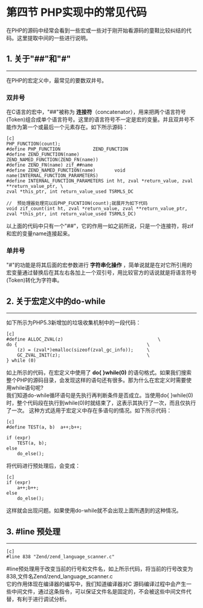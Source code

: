 # 第四节 PHP实现中的常见代码
在PHP的源码中经常会看到一些宏或一些对于刚开始看源码的童鞋比较纠结的代码。这里提取中间的一些进行说明。
## 1. 关于"##"和"#"
***
在PHP的宏定义中，最常见的要数双井号。
### **双井号**
在C语言的宏中，"##"被称为 **连接符**（concatenator），用来把两个语言符号(Token)组合成单个语言符号。这里的语言符号不一定是宏的变量。并且双井号不能作为第一个或最后一个元素存在。如下所示源码：


    [c]
    PHP_FUNCTION(count);
    #define PHP_FUNCTION			ZEND_FUNCTION
    #define ZEND_FUNCTION(name)				ZEND_NAMED_FUNCTION(ZEND_FN(name))
    #define ZEND_FN(name) zif_##name
    #define ZEND_NAMED_FUNCTION(name)		void name(INTERNAL_FUNCTION_PARAMETERS)
    #define INTERNAL_FUNCTION_PARAMETERS int ht, zval *return_value, zval **return_value_ptr, \
    zval *this_ptr, int return_value_used TSRMLS_DC

    //  预处理器处理完以后PHP_FUCNTION(count);就展开为如下代码
    void zif_count(int ht, zval *return_value, zval **return_value_ptr, zval *this_ptr, int return_value_used TSRMLS_DC)

以上面的代码中只有一个"##"，它的作用一如之前所说，只是一个连接符，将zif和宏的变量name连接起来。

### **单井号**
"#"的功能是将其后面的宏参数进行 **字符串化操作** ，简单说就是在对它所引用的宏变量通过替换后在其左右各加上一个双引号，用比较官方的话说就是将语言符号(Token)转化为字符串。

  
## 2. 关于宏定义中的do-while
***
如下所示为PHP5.3新增加的垃圾收集机制中的一段代码：

    [c]
    #define ALLOC_ZVAL(z) 									\
	do {												\
		(z) = (zval*)emalloc(sizeof(zval_gc_info));		\
		GC_ZVAL_INIT(z);								\
	} while (0)

如上所示的代码，在宏定义中使用了 **do{ }while(0)** 的语句格式。如果我们搜索整个PHP的源码目录，会发现这样的语句还有很多。那为什么在宏定义时需要使用while语句呢?  
我们知道do-while循环语句是先执行再判断条件是否成立。当使用do{ }while(0)时，整个代码段在执行到while(0)时就结束了，这表示其执行了一次，而且仅执行了一次。
这种方式适用于宏定义中存在多语句的情况。如下所示代码：  

    [c]
    #define TEST(a, b)  a++;b++;

    if (expr)
        TEST(a, b);
    else
        do_else();

将代码进行预处理后，会变成：

    [c]
    if (expr)
        a++;b++;
    else
        do_else();

这样就会出现问题。如果使用do-while就不会出现上面所遇到的这种情况。


## 3. #line 预处理
***

    [c]
    #line 838 "Zend/zend_language_scanner.c"

\#line预处理用于改变当前的行号和文件名，如上所示代码，将当前的行号改变为838,文件名Zend/zend_language_scanner.c  
它的作用体现在编译器的编写中，我们知道编译器对C 源码编译过程中会产生一些中间文件，通过这条指令，可以保证文件名是固定的，不会被这些中间文件代替，有利于进行调试分析。
